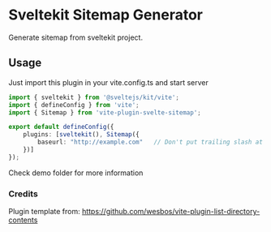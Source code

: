 # Sveltekit Sitemap Generator

Generate sitemap from sveltekit project.

## Usage

Just import this plugin in your vite.config.ts and start server

```typescript
import { sveltekit } from '@sveltejs/kit/vite';
import { defineConfig } from 'vite';
import { Sitemap } from 'vite-plugin-svelte-sitemap';

export default defineConfig({
	plugins: [sveltekit(), Sitemap({
		baseurl: "http://example.com"   // Don't put trailing slash at the end
	})]
});

```

Check demo folder for more information
### Credits

Plugin template from: https://github.com/wesbos/vite-plugin-list-directory-contents
